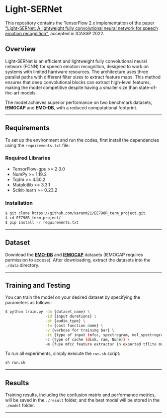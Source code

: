 # Light-SERNet

This repository contains the TensorFlow 2.x implementation of the paper ["Light-SERNet: A lightweight fully convolutional neural network for speech emotion recognition"](https://arxiv.org/abs/2110.03435), accepted in ICASSP 2022.

## Overview

Light-SERNet is an efficient and lightweight fully convolutional neural network (FCNN) for speech emotion recognition, designed to work on systems with limited hardware resources. The architecture uses three parallel paths with different filter sizes to extract feature maps. This method ensures that deep convolutional blocks can extract high-level features, making the model competitive despite having a smaller size than state-of-the-art models.

The model achieves superior performance on two benchmark datasets, **IEMOCAP** and **EMO-DB**, with a reduced computational footprint.

---

## Requirements

To set up the environment and run the codes, first install the dependencies using the `requirements.txt` file:

### Required Libraries

- TensorFlow-gpu >= 2.3.0
- NumPy >= 1.19.2
- Tqdm >= 4.50.2
- Matplotlib >= 3.3.1
- Scikit-learn >= 0.23.2

### Installation

```bash
$ git clone https://github.com/karanm21/EE798R_term_project.git
$ cd EE798R_term_project/
$ pip install -r requirements.txt
```

---

## Dataset

Download the **[EMO-DB](http://emodb.bilderbar.info/download/download.zip)** and **[IEMOCAP](https://sail.usc.edu/iemocap/iemocap_release.htm)** datasets (IEMOCAP requires permission to access). After downloading, extract the datasets into the `./data` directory.

---

## Training and Testing

You can train the model on your desired dataset by specifying the parameters as follows:

```bash
$ python train.py -dn {dataset_name} \
                  -id {input durations} \
                  -at {audio_type} \
                  -ln {cost function name} \
                  -v {verbose for training bar} \
                  -it {type of input (mfcc, spectrogram, mel_spectrogram)} \
                  -c {type of cache (disk, ram, None)} \
                  -m {fuse mfcc feature extractor in exported tflite model}
```


To run all experiments, simply execute the `run.sh` script:

```bash
sh run.sh
```

---


## Results

Training results, including the confusion matrix and performance metrics, will be saved in the `./result` folder, and the best model will be stored in the `./model` folder.

---
